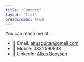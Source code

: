 ```yaml
---
title: "Contact"
layout: "list"
breadcrumbs: true
---
```


You can reach me at:

- 📧 Email: altusguitar@gmail.com 
- 📱 Mobile: 0832590838
- 🎉 LinkedIn: <a href="https://www.linkedin.com/in/altus-booysen" target="_blank">Altus Booysen</a>
